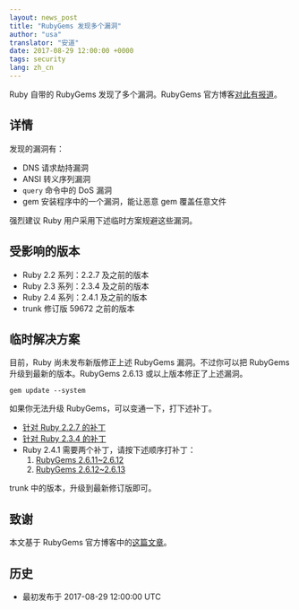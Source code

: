 ```yaml
---
layout: news_post
title: "RubyGems 发现多个漏洞"
author: "usa"
translator: "安道"
date: 2017-08-29 12:00:00 +0000
tags: security
lang: zh_cn
---
```


Ruby 自带的 RubyGems 发现了多个漏洞。RubyGems 官方博客[对此有报道](http://blog.rubygems.org/2017/08/27/2.6.13-released.html)。

## 详情

发现的漏洞有：

* DNS 请求劫持漏洞
* ANSI 转义序列漏洞
* `query` 命令中的 DoS 漏洞
* gem 安装程序中的一个漏洞，能让恶意 gem 覆盖任意文件

强烈建议 Ruby 用户采用下述临时方案规避这些漏洞。

## 受影响的版本

* Ruby 2.2 系列：2.2.7 及之前的版本
* Ruby 2.3 系列：2.3.4 及之前的版本
* Ruby 2.4 系列：2.4.1 及之前的版本 
* trunk 修订版 59672 之前的版本

## 临时解决方案

目前，Ruby 尚未发布新版修正上述 RubyGems 漏洞。不过你可以把 RubyGems 升级到最新的版本。RubyGems 2.6.13 或以上版本修正了上述漏洞。

```
gem update --system
```

如果你无法升级 RubyGems，可以变通一下，打下述补丁。

* [针对 Ruby 2.2.7 的补丁](https://bugs.ruby-lang.org/attachments/download/6690/rubygems-2613-ruby22.patch)
* [针对 Ruby 2.3.4 的补丁](https://bugs.ruby-lang.org/attachments/download/6691/rubygems-2613-ruby23.patch)
* Ruby 2.4.1 需要两个补丁，请按下述顺序打补丁：
  1. [RubyGems 2.6.11~2.6.12](https://bugs.ruby-lang.org/attachments/download/6692/rubygems-2612-ruby24.patch)
  2. [RubyGems 2.6.12~2.6.13](https://bugs.ruby-lang.org/attachments/download/6693/rubygems-2613-ruby24.patch)

trunk 中的版本，升级到最新修订版即可。

## 致谢

本文基于 RubyGems 官方博客中的[这篇文章](http://blog.rubygems.org/2017/08/27/2.6.13-released.html)。

## 历史

* 最初发布于 2017-08-29 12:00:00 UTC
